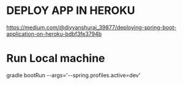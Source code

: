 # DEPLOY APP IN HEROKU
https://medium.com/@divyanshuraj_39877/deploying-spring-boot-application-on-heroku-bdbf3fe3794b


# Run Local machine
gradle bootRun --args='--spring.profiles.active=dev'
